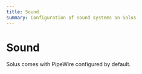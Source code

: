 ```yaml
---
title: Sound
summary: Configuration of sound systems on Solus
---
```


# Sound

Solus comes with PipeWire configured by default.
